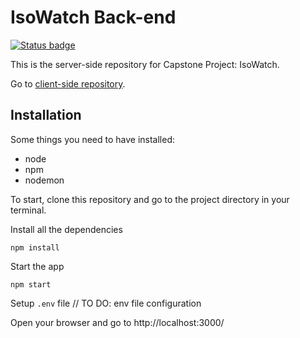 # IsoWatch Back-end

[![Status badge](https://img.shields.io/badge/status-development-blue.svg)](https://shields.io/)

This is the server-side repository for Capstone Project: IsoWatch.

Go to [client-side repository](https://github.com/aditydcp/isowatch-frontend).

## Installation

Some things you need to have installed:

- node
- npm
- nodemon

To start, clone this repository and go to the project directory in your terminal.

Install all the dependencies

    npm install

Start the app

    npm start

Setup <code>.env</code> file
// TO DO: env file configuration

Open your browser and go to http://localhost:3000/ 
